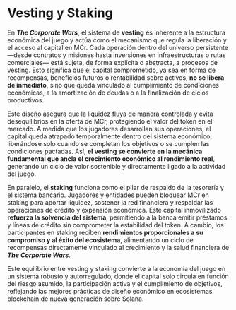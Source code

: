 # Vesting y Staking

En _**The Corporate Wars**_, el sistema de **vesting** es inherente a la estructura económica del juego y actúa como el mecanismo que regula la liberación y el acceso al capital en MCr. Cada operación dentro del universo persistente —desde contratos y misiones hasta inversiones en infraestructuras o rutas comerciales— está sujeta, de forma explícita o abstracta, a procesos de vesting. Esto significa que el capital comprometido, ya sea en forma de recompensas, beneficios futuros o rentabilidad sobre activos, **no se libera de inmediato**, sino que queda vinculado al cumplimiento de condiciones económicas, a la amortización de deudas o a la finalización de ciclos productivos.

Este diseño asegura que la liquidez fluya de manera controlada y evita desequilibrios en la oferta de MCr, protegiendo el valor del token en el mercado. A medida que los jugadores desarrollan sus operaciones, el capital queda atrapado temporalmente dentro del sistema económico, liberándose solo cuando se completan los objetivos o se cumplen las condiciones pactadas. Así, **el vesting se convierte en la mecánica fundamental que ancla el crecimiento económico al rendimiento real**, generando un ciclo de valor sostenible y directamente ligado a la actividad del juego.

En paralelo, el **staking** funciona como el pilar de respaldo de la tesorería y el sistema bancario. Jugadores y entidades pueden bloquear MCr en staking para aportar liquidez, sostener la red financiera y respaldar las operaciones de crédito y expansión económica. Este capital inmovilizado **refuerza la solvencia del sistema**, permitiendo a la banca emitir préstamos y líneas de crédito sin comprometer la estabilidad del token. A cambio, los participantes en staking reciben **rendimientos proporcionales a su compromiso y al éxito del ecosistema**, alimentando un ciclo de recompensas directamente vinculado al crecimiento y la salud financiera de _**The Corporate Wars**_.

Este equilibrio entre vesting y staking convierte a la economía del juego en un sistema robusto y autorregulado, donde el capital solo circula en función del riesgo asumido, la participación activa y el cumplimiento de objetivos, reflejando las mejores prácticas de diseño económico en ecosistemas blockchain de nueva generación sobre Solana.

